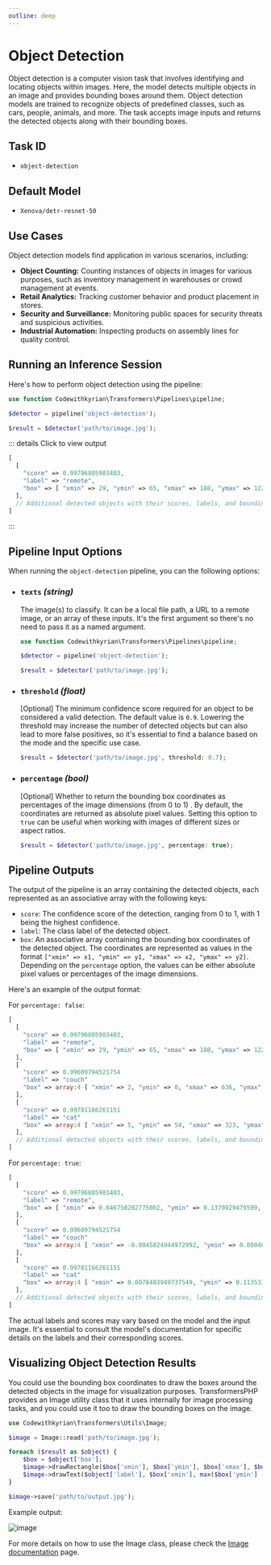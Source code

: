 ```yaml
---
outline: deep
---
```


# Object Detection <Badge type="tip" text="^0.3.0" />

Object detection is a computer vision task that involves identifying and locating objects within images. Here, the model
detects multiple objects in an image and provides bounding boxes around them. Object detection models are trained to
recognize objects of predefined classes, such as cars, people, animals, and more. The task accepts image inputs and
returns
the detected objects along with their bounding boxes.

## Task ID

- `object-detection`

## Default Model

- `Xenova/detr-resnet-50`

## Use Cases

Object detection models find application in various scenarios, including:

- **Object Counting:** Counting instances of objects in images for various purposes, such as inventory management in
  warehouses or crowd management at events.
- **Retail Analytics:** Tracking customer behavior and product placement in stores.
- **Security and Surveillance:** Monitoring public spaces for security threats and suspicious activities.
- **Industrial Automation:** Inspecting products on assembly lines for quality control.

## Running an Inference Session

Here's how to perform object detection using the pipeline:

```php
use function Codewithkyrian\Transformers\Pipelines\pipeline;

$detector = pipeline('object-detection');

$result = $detector('path/to/image.jpg');
```

::: details Click to view output

```php
[
  [
    "score" => 0.99796805983403,
    "label" => "remote",
    "box" => [ "xmin" => 29, "ymin" => 65, "xmax" => 188, "ymax" => 122 ]
  ],
  // Additional detected objects with their scores, labels, and bounding boxes
]

```

:::

## Pipeline Input Options

When running the `object-detection` pipeline, you can the following options:

- ### `texts` *(string)*

  The image(s) to classify. It can be a local file path, a URL to a remote image, or an
  array of these inputs. It's the first argument so there's no need to pass it as a named argument.

    ```php
    use function Codewithkyrian\Transformers\Pipelines\pipeline;
  
    $detector = pipeline('object-detection');
  
    $result = $detector('path/to/image.jpg');
    ```
- ### `threshold` *(float)*

  [Optional] The minimum confidence score required for an object to be considered a valid detection. The default value
  is `0.9`. Lowering the threshold may increase the number of detected objects but can also lead to more false
  positives, so it's essential to find a balance based on the mode and the specific use case.

  ```php
  $result = $detector('path/to/image.jpg', threshold: 0.7);
  ```

- ### `percentage` *(bool)*

  [Optional] Whether to return the bounding box coordinates as percentages of the image dimensions (from 0 to 1) . By
  default, the coordinates are returned as absolute pixel values. Setting this option to `true` can be useful when
  working with images of different sizes or aspect ratios.

  ```php
  $result = $detector('path/to/image.jpg', percentage: true);
  ```

## Pipeline Outputs

The output of the pipeline is an array containing the detected objects, each represented as an associative array with
the following keys:

- `score`: The confidence score of the detection, ranging from 0 to 1, with 1 being the highest confidence.
- `label`: The class label of the detected object.
- `box`: An associative array containing the bounding box coordinates of the detected object. The coordinates are
  represented as values in the format `["xmin" => x1, "ymin" => y1, "xmax" => x2, "ymax" => y2]`. Depending on the
  `percentage` option, the values can be either absolute pixel values or percentages of the image dimensions.

Here's an example of the output format:

For `percentage: false`:

```php
[
  [
    "score" => 0.99796805983403,
    "label" => "remote",
    "box" => [ "xmin" => 29, "ymin" => 65, "xmax" => 188, "ymax" => 122 ]
  ],
  [
    "score" => 0.99609794521754
    "label" => "couch"
    "box" => array:4 [ "xmin" => 2, "ymin" => 0, "xmax" => 636, "ymax" => 472]
  ],
  [
    "score" => 0.99781166261151
    "label" => "cat"
    "box" => array:4 [ "xmin" => 5, "ymin" => 54, "xmax" => 323, "ymax" => 467 ]
  ],
  // Additional detected objects with their scores, labels, and bounding boxes
]
```

For `percentage: true`:

```php
[
  [
    "score" => 0.99796805983403,
    "label" => "remote",
    "box" => [ "xmin" => 0.046750202775002, "ymin" => 0.1370929479599, "xmax" => 0.29410694539547, "ymax" => 0.25422710180283 ]
  ],
  [
    "score" => 0.99609794521754
    "label" => "couch"
    "box" => array:4 [ "xmin" => -0.0045824944972992, "ymin" => 0.00046494603157043, "xmax" => 0.99463525414467, "ymax" => 0.98414328694344]
  ],
  [
    "score" => 0.99781166261151
    "label" => "cat"
    "box" => array:4 [ "xmin" => 0.0078403949737549, "ymin" => 0.11353152990341, "xmax" => 0.50537252426147, "ymax" => 0.9735626578331 ]
  ],
  // Additional detected objects with their scores, labels, and bounding boxes
]
```

The actual labels and scores may vary based on the model and the input image. It's essential to consult the model's
documentation for specific details on the labels and their corresponding scores.

## Visualizing Object Detection Results

You could use the bounding box coordinates to draw the boxes around the detected objects in the image for visualization
purposes. TransformersPHP provides an Image utility class that it uses internally for image processing tasks, and you
could use it too to draw the bounding boxes on the image.

```php
use Codewithkyrian\Transformers\Utils\Image;

$image = Image::read('path/to/image.jpg');

foreach ($result as $object) {
    $box = $object['box'];
    $image->drawRectangle($box['xmin'], $box['ymin'], $box['xmax'], $box['ymax'], '0099FF', thickness: 2);
    $image->drawText($object['label'], $box['xmin'], max($box['ymin'] - 5, 0), 'path/to/font.ttf', 12, '0099FF');
}

$image->save('path/to/output.jpg');
```

Example output:

![image](/images/detection-example.jpg)

For more details on how to use the Image class, please check the [Image documentation](/utils/image) page.